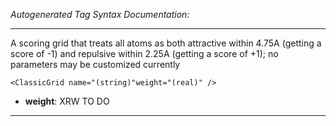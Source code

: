 _Autogenerated Tag Syntax Documentation:_

---
A scoring grid that treats all atoms as both attractive within 4.75A (getting a score of -1) and repulsive within 2.25A (getting a score of +1); no parameters may be customized currently

```
<ClassicGrid name="(string)"weight="(real)" />
```

-   **weight**: XRW TO DO

---
